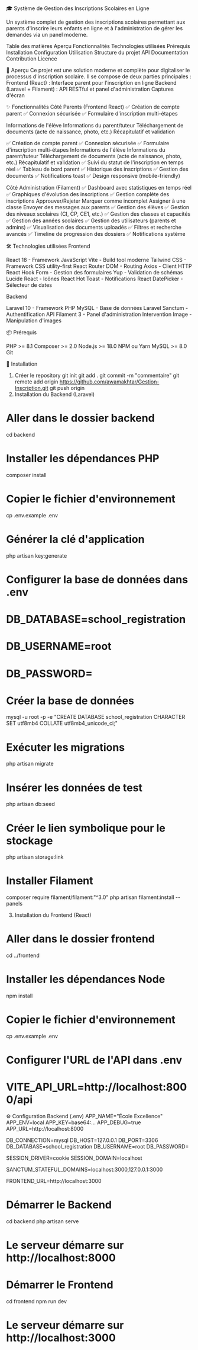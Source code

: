 🎓 Système de Gestion des Inscriptions Scolaires en Ligne

Un système complet de gestion des inscriptions scolaires permettant aux parents d'inscrire leurs enfants en ligne et à l'administration de gérer les demandes via un panel moderne.

Table des matières
Aperçu
Fonctionnalités
Technologies utilisées
Prérequis
Installation
Configuration
Utilisation
Structure du projet
API Documentation
Contribution
Licence

🎯 Aperçu
Ce projet est une solution moderne et complète pour digitaliser le processus d'inscription scolaire. Il se compose de deux parties principales :
Frontend (React) : Interface parent pour l'inscription en ligne
Backend (Laravel + Filament) : API RESTful et panel d'administration
Captures d'écran


✨ Fonctionnalités
Côté Parents (Frontend React)
✅ Création de compte parent
✅ Connexion sécurisée
✅ Formulaire d'inscription multi-étapes

Informations de l'élève
Informations du parent/tuteur
Téléchargement de documents (acte de naissance, photo, etc.)
Récapitulatif et validation

✅ Création de compte parent
✅ Connexion sécurisée
✅ Formulaire d'inscription multi-étapes
Informations de l'élève
Informations du parent/tuteur
Téléchargement de documents (acte de naissance, photo, etc.)
Récapitulatif et validation
✅ Suivi du statut de l'inscription en temps réel
✅ Tableau de bord parent
✅ Historique des inscriptions
✅ Gestion des documents
✅ Notifications toast
✅ Design responsive (mobile-friendly)

Côté Administration (Filament)
✅ Dashboard avec statistiques en temps réel
✅ Graphiques d'évolution des inscriptions
✅ Gestion complète des inscriptions
Approuver/Rejeter
Marquer comme incomplet
Assigner à une classe
Envoyer des messages aux parents
✅ Gestion des élèves
✅ Gestion des niveaux scolaires (CI, CP, CE1, etc.)
✅ Gestion des classes et capacités
✅ Gestion des années scolaires
✅ Gestion des utilisateurs (parents et admins)
✅ Visualisation des documents uploadés
✅ Filtres et recherche avancés
✅ Timeline de progression des dossiers
✅ Notifications système

🛠️ Technologies utilisées
Frontend

React 18 - Framework JavaScript
Vite - Build tool moderne
Tailwind CSS - Framework CSS utility-first
React Router DOM - Routing
Axios - Client HTTP
React Hook Form - Gestion des formulaires
Yup - Validation de schémas
Lucide React - Icônes
React Hot Toast - Notifications
React DatePicker - Sélecteur de dates

Backend

Laravel 10 - Framework PHP
MySQL - Base de données
Laravel Sanctum - Authentification API
Filament 3 - Panel d'administration
Intervention Image - Manipulation d'images

📦 Prérequis

PHP >= 8.1
Composer >= 2.0
Node.js >= 18.0
NPM ou Yarn
MySQL >= 8.0
Git

🚀 Installation
1. Créer le repository
git init
git add .
git commit -m "commentaire"
git remote add origin https://github.com/awamakhtar/Gestion-Inscription.git
git push origin 
2. Installation du Backend (Laravel)
# Aller dans le dossier backend
cd backend

# Installer les dépendances PHP
composer install

# Copier le fichier d'environnement
cp .env.example .env

# Générer la clé d'application
php artisan key:generate

# Configurer la base de données dans .env
# DB_DATABASE=school_registration
# DB_USERNAME=root
# DB_PASSWORD=

# Créer la base de données
mysql -u root -p -e "CREATE DATABASE school_registration CHARACTER SET utf8mb4 COLLATE utf8mb4_unicode_ci;"

# Exécuter les migrations
php artisan migrate

# Insérer les données de test
php artisan db:seed

# Créer le lien symbolique pour le stockage
php artisan storage:link

# Installer Filament
composer require filament/filament:"^3.0"
php artisan filament:install --panels

3. Installation du Frontend (React)
# Aller dans le dossier frontend
cd ../frontend

# Installer les dépendances Node
npm install

# Copier le fichier d'environnement
cp .env.example .env

# Configurer l'URL de l'API dans .env
# VITE_API_URL=http://localhost:8000/api

⚙️ Configuration
Backend (.env)
APP_NAME="École Excellence"
APP_ENV=local
APP_KEY=base64:...
APP_DEBUG=true
APP_URL=http://localhost:8000

DB_CONNECTION=mysql
DB_HOST=127.0.0.1
DB_PORT=3306
DB_DATABASE=school_registration
DB_USERNAME=root
DB_PASSWORD=

SESSION_DRIVER=cookie
SESSION_DOMAIN=localhost

SANCTUM_STATEFUL_DOMAINS=localhost:3000,127.0.0.1:3000

FRONTEND_URL=http://localhost:3000

# Démarrer le Backend
cd backend
php artisan serve
# Le serveur démarre sur http://localhost:8000

# Démarrer le Frontend
cd frontend
npm run dev
# Le serveur démarre sur http://localhost:3000